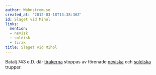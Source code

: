 ```yaml
---
author: Wahnstrom.se
created_at: '2012-03-18T13:38:36Z'
id: Slaget vid Mihol
links:
  mention:
  - nevisk
  - soldisk
  - tirak
title: Slaget vid Mihol
---
```


Batalj 743 e.D. där [tirakerna] stoppas av förenade [neviska] och [soldiska] trupper.

  [tirakerna]: tirak
  [neviska]: nevisk
  [soldiska]: soldisk